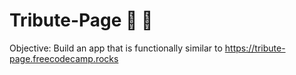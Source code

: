 # Tribute-Page 🥰 💚
Objective: Build an app that is functionally similar to https://tribute-page.freecodecamp.rocks
